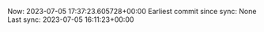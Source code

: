 Now: 2023-07-05 17:37:23.605728+00:00 Earliest commit since sync: None Last sync: 2023-07-05 16:11:23+00:00
